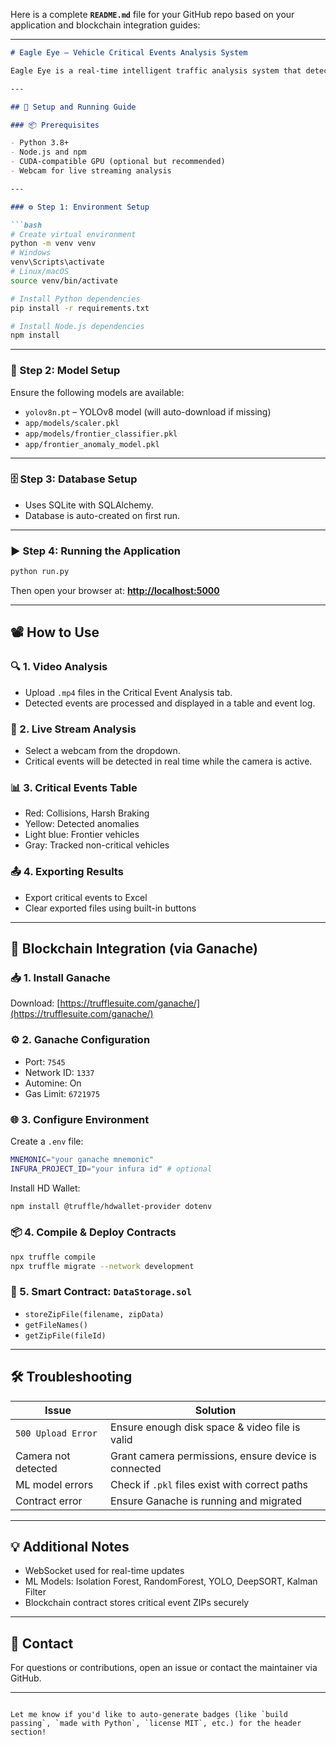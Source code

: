 Here is a complete **`README.md`** file for your GitHub repo based on your application and blockchain integration guides:

---

````markdown
# Eagle Eye – Vehicle Critical Events Analysis System

Eagle Eye is a real-time intelligent traffic analysis system that detects and classifies critical driving events using both **rule-based logic** and **machine learning models**. It supports both **uploaded video analysis** and **live camera analysis**, with blockchain-based storage for audit logs.

---

## 🔧 Setup and Running Guide

### 📦 Prerequisites

- Python 3.8+
- Node.js and npm
- CUDA-compatible GPU (optional but recommended)
- Webcam for live streaming analysis

---

### ⚙️ Step 1: Environment Setup

```bash
# Create virtual environment
python -m venv venv
# Windows
venv\Scripts\activate
# Linux/macOS
source venv/bin/activate

# Install Python dependencies
pip install -r requirements.txt

# Install Node.js dependencies
npm install
````

---

### 🤖 Step 2: Model Setup

Ensure the following models are available:

* `yolov8n.pt` – YOLOv8 model (will auto-download if missing)
* `app/models/scaler.pkl`
* `app/models/frontier_classifier.pkl`
* `app/frontier_anomaly_model.pkl`

---

### 🗄️ Step 3: Database Setup

* Uses SQLite with SQLAlchemy.
* Database is auto-created on first run.

---

### ▶️ Step 4: Running the Application

```bash
python run.py
```

Then open your browser at:
**[http://localhost:5000](http://localhost:5000)**

---

## 📽️ How to Use

### 🔍 1. Video Analysis

* Upload `.mp4` files in the Critical Event Analysis tab.
* Detected events are processed and displayed in a table and event log.

### 🎥 2. Live Stream Analysis

* Select a webcam from the dropdown.
* Critical events will be detected in real time while the camera is active.

### 📊 3. Critical Events Table

* Red: Collisions, Harsh Braking
* Yellow: Detected anomalies
* Light blue: Frontier vehicles
* Gray: Tracked non-critical vehicles

### 📤 4. Exporting Results

* Export critical events to Excel
* Clear exported files using built-in buttons

---

## 🔗 Blockchain Integration (via Ganache)

### 📥 1. Install Ganache

Download: [https://trufflesuite.com/ganache/](https://trufflesuite.com/ganache/)

### ⚙️ 2. Ganache Configuration

* Port: `7545`
* Network ID: `1337`
* Automine: On
* Gas Limit: `6721975`

### 🌐 3. Configure Environment

Create a `.env` file:

```bash
MNEMONIC="your ganache mnemonic"
INFURA_PROJECT_ID="your infura id" # optional
```

Install HD Wallet:

```bash
npm install @truffle/hdwallet-provider dotenv
```

### 📦 4. Compile & Deploy Contracts

```bash
npx truffle compile
npx truffle migrate --network development
```

### 🧠 5. Smart Contract: `DataStorage.sol`

* `storeZipFile(filename, zipData)`
* `getFileNames()`
* `getZipFile(fileId)`

---

## 🛠️ Troubleshooting

| Issue               | Solution                                             |
| ------------------- | ---------------------------------------------------- |
| `500 Upload Error`  | Ensure enough disk space & video file is valid       |
| Camera not detected | Grant camera permissions, ensure device is connected |
| ML model errors     | Check if `.pkl` files exist with correct paths       |
| Contract error      | Ensure Ganache is running and migrated               |

---

## 💡 Additional Notes

* WebSocket used for real-time updates
* ML Models: Isolation Forest, RandomForest, YOLO, DeepSORT, Kalman Filter
* Blockchain contract stores critical event ZIPs securely

---

## 🙋 Contact

For questions or contributions, open an issue or contact the maintainer via GitHub.

---

```

Let me know if you'd like to auto-generate badges (like `build passing`, `made with Python`, `license MIT`, etc.) for the header section!
```
